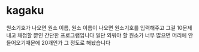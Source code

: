 # kagaku
 원소기호가 나오면 원소 이름,
 원소 이름이 나오면 원소기호를 입력해주고
 그걸 10문제 내고 채점할 뿐인 간단한 프로그램입니다
 일단 외워야 할 원소가 너무 많으면 머리에 안들어오기때문에
 20개인가 그 정도로 해놨습니다
